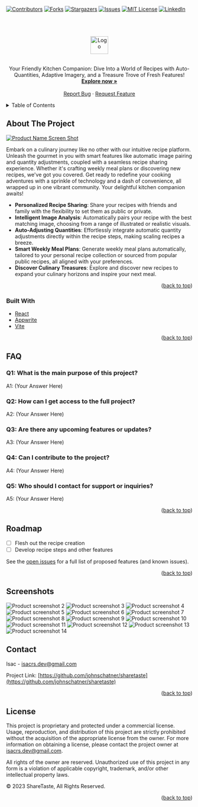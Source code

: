 <!-- Improved compatibility of back to top link: See: https://github.com/othneildrew/Best-README-Template/pull/73 -->

<a name="readme-top"></a>

<!--
*** Thanks for checking out the Best-README-Template. If you have a suggestion
*** that would make this better, please fork the repo and create a pull request
*** or simply open an issue with the tag "enhancement".
-->

<!-- PROJECT SHIELDS -->
<!--
*** I'm using markdown "reference style" links for readability.
*** Reference links are enclosed in brackets [ ] instead of parentheses ( ).
*** See the bottom of this document for the declaration of the reference variables
*** for contributors-url, forks-url, etc. This is an optional, concise syntax you may use.
*** https://www.markdownguide.org/basic-syntax/#reference-style-links
-->

[![Contributors][contributors-shield]][contributors-url]
[![Forks][forks-shield]][forks-url]
[![Stargazers][stars-shield]][stars-url]
[![Issues][issues-shield]][issues-url]
[![MIT License][license-shield]][license-url]
[![LinkedIn][linkedin-shield]][linkedin-url]

<!-- PROJECT LOGO -->
<br />
<br />
<br />
<div align="center">
  <a href="https://sharetaste.io">
    <img src="public/img/logomark.svg" style="stroke: black" alt="Logo" height="48">
  </a>
 
  <br />
  <br />

  <p align="center">
    Your Friendly Kitchen Companion: Dive Into a World of Recipes with Auto-Quantities, Adaptive Imagery, and a Treasure Trove of Fresh Features!
    <br />
    <a target="_blank" href="https://sharetaste.io/"><strong>Explore now »</strong></a>
    <br />
    <br />
    <a href="https://github.com/johnschatner/sharetaste/issues">Report Bug</a>
    ·
    <a href="https://github.com/johnschatner/sharetaste/issues">Request Feature</a>
  </p>
</div>

<!-- TABLE OF CONTENTS -->
<details>
  <summary>Table of Contents</summary>
  <ol>
    <li>
      <a href="#about-the-project">About The Project</a>
      <ul>
        <li><a href="#built-with">Built With</a></li>
      </ul>
    </li>
    <li><a href="#faq">FAQ</a></li>
    <li><a href="#roadmap">Roadmap</a></li>
    <li><a href="#screenshots">Screenshots</a></li>
    <li><a href="#contact">Contact</a></li>
    <li><a href="#license">License</a></li>
  </ol>
</details>

<!-- ABOUT THE PROJECT -->

## About The Project

[![Product Name Screen Shot][product-screenshot]]()

Embark on a culinary journey like no other with our intuitive recipe platform. Unleash the gourmet in you with smart features like automatic image pairing and quantity adjustments, coupled with a seamless recipe sharing experience. Whether it's crafting weekly meal plans or discovering new recipes, we've got you covered. Get ready to redefine your cooking adventures with a sprinkle of technology and a dash of convenience, all wrapped up in one vibrant community. Your delightful kitchen companion awaits!
<br>

- **Personalized Recipe Sharing**: Share your recipes with friends and family with the flexibility to set them as public or private.
- **Intelligent Image Analysis**: Automatically pairs your recipe with the best matching image, choosing from a range of illustrated or realistic visuals.
- **Auto-Adjusting Quantities**: Effortlessly integrate automatic quantity adjustments directly within the recipe steps, making scaling recipes a breeze.
- **Smart Weekly Meal Plans**: Generate weekly meal plans automatically, tailored to your personal recipe collection or sourced from popular public recipes, all aligned with your preferences.
- **Discover Culinary Treasures**: Explore and discover new recipes to expand your culinary horizons and inspire your next meal.

<p align="right">(<a href="#readme-top">back to top</a>)</p>

### Built With

- [React](https://reactjs.org/)
- [Appwrite](https://appwrite.io/)
- [Vite](https://vitejs.dev/)

<p align="right">(<a href="#readme-top">back to top</a>)</p>

<!-- FAQ -->

## FAQ

### Q1: What is the main purpose of this project?

A1: (Your Answer Here)

### Q2: How can I get access to the full project?

A2: (Your Answer Here)

### Q3: Are there any upcoming features or updates?

A3: (Your Answer Here)

### Q4: Can I contribute to the project?

A4: (Your Answer Here)

### Q5: Who should I contact for support or inquiries?

A5: (Your Answer Here)

<p align="right">(<a href="#readme-top">back to top</a>)</p>

<!-- ROADMAP -->

## Roadmap

- [ ] Flesh out the recipe creation
- [ ] Develop recipe steps and other features

See the [open issues](https://github.com/johnschatner/sharetaste/issues) for a full list of proposed features (and known issues).

<p align="right">(<a href="#readme-top">back to top</a>)</p>

<!-- SCREENSHOTS -->

## Screenshots

<img src="public/img/github-project-images/ps-landing.webp" alt="Product screenshot 2">
<img src="public/img/github-project-images/ps-cookbook.webp" alt="Product screenshot 3">
<img src="public/img/github-project-images/ps-recipe-1.webp" alt="Product screenshot 4">
<img src="public/img/github-project-images/ps-recipe-2.webp" alt="Product screenshot 5">
<img src="public/img/github-project-images/ps-search.webp" alt="Product screenshot 6">
<img src="public/img/github-project-images/ps-add-1.webp" alt="Product screenshot 7">
<img src="public/img/github-project-images/ps-add-2.webp" alt="Product screenshot 8">
<img src="public/img/github-project-images/ps-edit.webp" alt="Product screenshot 9">
<img src="public/img/github-project-images/ps-login.webp" alt="Product screenshot 10">
<img src="public/img/github-project-images/ps-cookbook-2.webp" alt="Product screenshot 11">
<img src="public/img/github-project-images/ps-planner.webp" alt="Product screenshot 12">
<img src="public/img/github-project-images/ps-not-found.webp" alt="Product screenshot 13">
<img src="public/img/github-project-images/ps-private.webp" alt="Product screenshot 14">

<!-- CONTACT -->

## Contact

Isac - isacrs.dev@gmail.com

Project Link: [https://github.com/johnschatner/sharetaste](https://github.com/johnschatner/sharetaste)

<p align="right">(<a href="#readme-top">back to top</a>)</p>

<!-- LICENSE -->

## License

This project is proprietary and protected under a commercial license. Usage, reproduction, and distribution of this project are strictly prohibited without the acquisition of the appropriate license from the owner. For more information on obtaining a license, please contact the project owner at isacrs.dev@gmail.com.

All rights of the owner are reserved. Unauthorized use of this project in any form is a violation of applicable copyright, trademark, and/or other intellectual property laws.

© 2023 ShareTaste, All Rights Reserved.

<p align="right">(<a href="#readme-top">back to top</a>)</p>

<!-- MARKDOWN LINKS & IMAGES -->
<!-- https://www.markdownguide.org/basic-syntax/#reference-style-links -->

[contributors-shield]: https://img.shields.io/github/contributors/johnschatner/sharetaste.svg?style=for-the-badge
[contributors-url]: https://github.com/johnschatner/sharetaste/graphs/contributors
[forks-shield]: https://img.shields.io/github/forks/johnschatner/sharetaste.svg?style=for-the-badge
[forks-url]: https://github.com/johnschatner/sharetaste/network/members
[stars-shield]: https://img.shields.io/github/stars/johnschatner/sharetaste.svg?style=for-the-badge
[stars-url]: https://github.com/johnschatner/sharetaste/stargazers
[issues-shield]: https://img.shields.io/github/issues/johnschatner/sharetaste.svg?style=for-the-badge
[issues-url]: https://github.com/johnschatner/sharetaste/issues
[license-shield]: https://img.shields.io/github/license/johnschatner/sharetaste.svg?style=for-the-badge
[license-url]: https://github.com/johnschatner/sharetaste/blob/master/LICENSE.txt
[linkedin-shield]: https://img.shields.io/badge/-LinkedIn-black.svg?style=for-the-badge&logo=linkedin&colorB=555
[linkedin-url]: https://linkedin.com/in/isac-rasmusson-99344924b
[product-screenshot]: public/img/auth/login1.webp
[next.js]: https://img.shields.io/badge/next.js-000000?style=for-the-badge&logo=nextdotjs&logoColor=white
[next-url]: https://nextjs.org/
[react.js]: https://img.shields.io/badge/React-20232A?style=for-the-badge&logo=react&logoColor=61DAFB
[react-url]: https://reactjs.org/
[vue.js]: https://img.shields.io/badge/Vue.js-35495E?style=for-the-badge&logo=vuedotjs&logoColor=4FC08D
[vue-url]: https://vuejs.org/
[angular.io]: https://img.shields.io/badge/Angular-DD0031?style=for-the-badge&logo=angular&logoColor=white
[angular-url]: https://angular.io/
[svelte.dev]: https://img.shields.io/badge/Svelte-4A4A55?style=for-the-badge&logo=svelte&logoColor=FF3E00
[svelte-url]: https://svelte.dev/
[laravel.com]: https://img.shields.io/badge/Laravel-FF2D20?style=for-the-badge&logo=laravel&logoColor=white
[laravel-url]: https://laravel.com
[bootstrap.com]: https://img.shields.io/badge/Bootstrap-563D7C?style=for-the-badge&logo=bootstrap&logoColor=white
[bootstrap-url]: https://getbootstrap.com
[jquery.com]: https://img.shields.io/badge/jQuery-0769AD?style=for-the-badge&logo=jquery&logoColor=white
[jquery-url]: https://jquery.com
